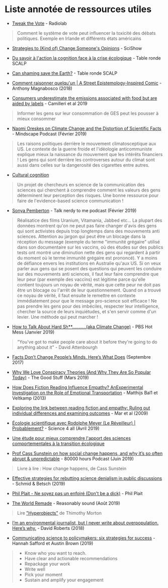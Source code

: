 # Liste annotée de ressources utiles

- [Tweak the Vote](https://www.wnycstudios.org/story/tweak-vote) - Radiolab
> Comment le système de vote peut influencer la toxicité des débats politiques. Exemple en Irlande et différents états américains

- [Strategies to (Kind of) Change Someone's Opinions](https://youtu.be/gbAnHHyr4JA) - SciShow

- [Du savoir à l'action la cognition face à la crise écologique](https://youtu.be/q7NC_xJBegc) - Table ronde SCALP

- [Can shaming save the Earth?](https://www.youtube.com/watch?v=MGOtvP8b6tI) - Table ronde SCALP

- [Comment raisonner quelqu'un | A Street Epistemology-Inspired Comic](https://youtu.be/wc89rO3pZPU) - Anthony Magnabosco (2018)

- [Consumers underestimate the emissions associated with food but are aided by labels](https://www.nature.com/articles/s41558-018-0354-z) - Camilleri et al 2019
> Informer les gens sur leur consommation de GES peut les pousser à mieux consommer

- [Naomi Oreskes on Climate Change and the Distortion of Scientific Facts](https://youtu.be/DhDujggi8DY) - Mindscape Podcast (Février 2019)
> Les raisons politiques derrière le mouvement climatosceptique aux US. Le contexte de la guerre froide et l'idéologie anticommuniste explique mieux la naissance du mouvement que les intérêts financiers ! Les gens qui sont derrière les controverses autour du climat sont aussi dans celles sur la dangerosité des cigarettes entre autres.

- [Cultural cognition](http://www.culturalcognition.net/)
> Un projet de chercheurs en science de la communication des sciences qui cherchent à comprendre comment les valeurs des gens déterminent leur perception des risques. Une bonne ressource pour faire de l'evidence-based science communication !

- [Sonya Pemberton](https://www.carasantamaria.com/podcast/sonya-pemberton) - Talk nerdy to me podcast (Février 2019)
> Réalisatice des films Uranium, Vitamania, Jabbed etc... La plupart des données montrent qu'on ne peut pas faire changer d'avis des gens qui sont activistes depuis trop longtemps dans des mouvements anti sciences. Attention au jargon qui peut être un blocage dans la réception du message (exemple du terme "immunité grégaire" utilisé dans son documentaire sur les vaccins, où des études sur des publics tests ont montré une diminution nette des gens qui regardent à partir du moment où le terme immunité grégaire est prononcé). Y a moins de défiance envers les institutions en Australie qu'aux US. Si on veux parler aux gens qui se posent des questions qui peuvent les conduire sur des mouvements anti sciences, il faut leur faire comprendre que leur peur (par exemple des vaccins) est légitime parce qu'elle contient toujours un noyau de vérité, mais que cette peur ne doit pas être un blocage ou l'arrêt de leur questionnement. Quand on a trouvé ce noyau de vérité, il faut ensuite le remettre en contexte immédiatement pour que le message pro-science soit efficace ! Ne pas prendre les gens pour des imbéciles, respecter leur intelligence, chercher la source de leurs inquiétudes, et s'en servir comme d'un levier. Une méthode qui peut marcher !

- [How to Talk About Hard Sh**...........(aka Climate Change)](https://youtu.be/29ciz1TEXjI) - PBS Hot Mess (Janvier 2019)
> "You've got to make people care about it before they're going to do anything about it" - David Attenbourgh

- [Facts Don’t Change People’s Minds. Here’s What Does](https://heleo.com/facts-dont-change-peoples-minds-heres/16242/) (Septembre 2017)

- [Why We Love Conspiracy Theories (And Why They Are So Popular Today)](https://youtu.be/C0ojY3c8KWY?list=WL) - The Good Stuff (Mars 2019)

- [How Does Fiction Reading Influence Empathy? AnExperimental Investigation on the Role of Emotional Transportation](https://journals.plos.org/plosone/article/file?id=10.1371/journal.pone.0055341&type=printable) - Matthijs Bal1 et Veltkamp (2013)

- [Exploring the link between reading fiction and empathy: Ruling out individual differences and examining outcomes](https://www.degruyter.com/view/j/comm.2009.34.issue-4/comm.2009.025/comm.2009.025.xml) - Mar et al (2009)

- [Écologie scientifique avec Rodolphe Meyer (Le Réveilleur) | Probablement?](https://youtu.be/TDXtBrVrqYY) - Science 4 all (Avril 2019)

- [Une étude pour mieux comprendre l'apport des sciences comportementales à la transition écologique](https://www.modernisation.gouv.fr/outils-et-methodes-pour-transformer/une-etude-pour-mieux-comprendre-lapport-des-sciences-comportementales-a-la-transition-ecologique?fbclid=IwAR2ZnlDDMnKtsczBp0QmxFJIQR2P24KV7GgUz7oeQUMXXSa2e_8LvhOUxCM)

- [Prof Cass Sunstein on how social change happens, and why it’s so often abrupt & unpredictable](https://80000hours.org/podcast/episodes/cass-sunstein-how-change-happens/) - 80000 hours Podcast (Juin 2019)
> Livre à lire : How change happens, de Cass Sunstein

- [Effective strategies for rebutting science denialism in public discussions](https://www.nature.com/articles/s41562-019-0632-4.epdf?shared_access_token=kphUkqDBZ5swvb9rOXFOttRgN0jAjWel9jnR3ZoTv0PJB-Q8XAAI1Wn7G5Y_ye-xNnRmy44g_jqUlKLaN4VImkcN3bI937_AAgsrMyp09iefF9BTp_VHjxctEuhAKS_Qx2-H5XlfwwLmUECdgBFevA%3D%3D) - Schmid & Betsch (2019)

- [Phil Plait - Ne soyez pas un enfoiré (Don't be a dick)](https://youtu.be/5opz8kvVovs) - Phil Plait

- [The World Remade](http://reasonablysound.com/2019/08/19/the-world-remade/) - Reasonably sound (Août 2019)
> Lire ["Hyperobjects"](https://www.upress.umn.edu/book-division/books/hyperobjects) de Thimothy Morton

- [I’m an environmental journalist, but I never write about overpopulation. Here’s why.](https://www.vox.com/energy-and-environment/2017/9/26/16356524/the-population-question?fbclid=IwAR0qmc7cLBYBOp2XjlnnFMKnUW0shu2cGd_yqAfWi00wtQQvHmai9Z7fEuM) - David Roberts (2018)

- [Communicating science to policymakers: six strategies for success](https://www.nature.com/articles/d41586-019-02372-3?utm_content=buffer26867&utm_medium=social&utm_source=facebook.com&utm_campaign=buffer&fbclid=IwAR11RFx24XMLJfXGeP-8KXKzwoikm8qx1pZdoOuiEvlyW25busICoRNUt_E) - Hannah Safford et Austin Brown (2019)
> * Know who you want to reach.
> * Have clear and actionable recommendations
> * Repackage your work
> * Write well
> * Pick your moment
> * Sustain and amplify your engagement


